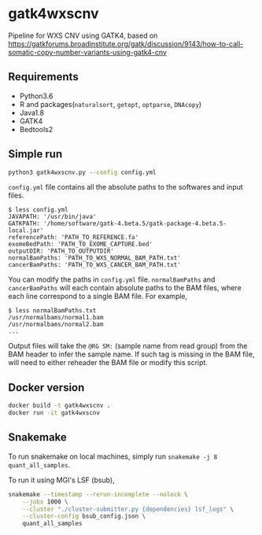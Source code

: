 # gatk4wxscnv
Pipeline for WXS CNV using GATK4, based on https://gatkforums.broadinstitute.org/gatk/discussion/9143/how-to-call-somatic-copy-number-variants-using-gatk4-cnv

## Requirements
- Python3.6
- R and packages(`naturalsort`, `getopt`, `optparse`, `DNAcopy`)
- Java1.8
- GATK4
- Bedtools2

## Simple run
```bash
python3 gatk4wxscnv.py --config config.yml
```

`config.yml` file contains all the absolute paths to the softwares and input files. 
```
$ less config.yml
JAVAPATH: '/usr/bin/java'
GATKPATH: '/home/software/gatk-4.beta.5/gatk-package-4.beta.5-local.jar'
referencePath: 'PATH_TO_REFERENCE.fa'
exomeBedPath: 'PATH_TO_EXOME_CAPTURE.bed'
outputDIR: 'PATH_TO_OUTPUTDIR'
normalBamPaths: 'PATH_TO_WXS_NORMAL_BAM_PATH.txt'
cancerBamPaths: 'PATH_TO_WXS_CANCER_BAM_PATH.txt'
```
You can modify the paths in `config.yml` file. 
`normalBamPaths` and `cancerBamPaths` will each contain absolute paths to the BAM files, where each line correspond to a single BAM file. For example,

```
$ less normalBamPaths.txt
/usr/normalbams/normal1.bam
/usr/normalbams/normal2.bam
...
```

Output files will take the `@RG SM:` (sample name from read group) from the BAM header to infer the sample name. If such tag is missing in the BAM file, will need to either reheader the BAM file or modify this script. 

## Docker version
```bash
docker build -t gatk4wxscnv .
docker run -it gatk4wxscnv
```

## Snakemake 
To run snakemake on local machines, simply run `snakemake -j 8 quant_all_samples`.

To run it using MGI's LSF (bsub),

```bash
snakemake --timestamp --rerun-incomplete --nolock \
    --jobs 1000 \
    --cluster "./cluster-submitter.py {dependencies} lsf_logs" \
    --cluster-config bsub_config.json \
    quant_all_samples
```
